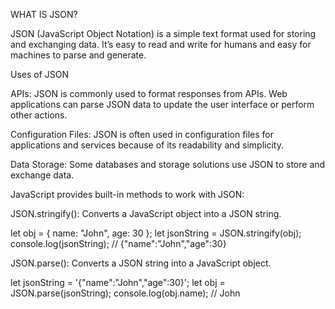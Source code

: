
WHAT IS JSON?

JSON (JavaScript Object Notation) is a simple text format used for storing and exchanging data. It’s easy to read and write for humans and easy for machines to parse and generate.

Uses of JSON

APIs:    JSON is commonly used to format responses from APIs. Web applications can parse JSON data to update the user interface or perform other actions.

Configuration Files:     JSON is often used in configuration files for applications and services because of its readability and simplicity.

Data Storage:   Some databases and storage solutions use JSON to store and exchange data.



JavaScript provides built-in methods to work with JSON:

JSON.stringify(): Converts a JavaScript object into a JSON string.

let obj = { name: "John", age: 30 };
let jsonString = JSON.stringify(obj);
console.log(jsonString); // {"name":"John","age":30}


JSON.parse(): Converts a JSON string into a JavaScript object.

let jsonString = '{"name":"John","age":30}';
let obj = JSON.parse(jsonString);
console.log(obj.name); // John